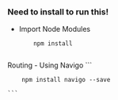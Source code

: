 


### Need to install to run this!

- Import Node Modules 
    ``` 
        npm install
        
    ```

Routing - Using Navigo
    ```
        
        npm install navigo --save

    ```


